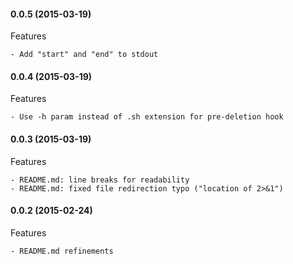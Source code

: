 #### 0.0.5 (2015-03-19)

Features

	- Add "start" and "end" to stdout


#### 0.0.4 (2015-03-19)

Features

	- Use -h param instead of .sh extension for pre-deletion hook


#### 0.0.3 (2015-03-19)

Features

	- README.md: line breaks for readability
	- README.md: fixed file redirection typo ("location of 2>&1")


#### 0.0.2 (2015-02-24)

Features

	- README.md refinements

